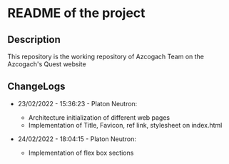# README of the project

## Description

This repository is the working repository of Azcogach Team on the Azcogach's Quest website

## ChangeLogs

- 23/02/2022 - 15:36:23 - Platon Neutron:</br>
  - Architecture initialization of different web pages
  - Implementation of Title, Favicon, ref link, stylesheet on index.html

- 24/02/2022 - 18:04:15 - Platon Neutron:</br>
  - Implementation of flex box sections